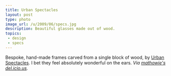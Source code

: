 ```yaml
---
title: Urban Spectacles
layout: post
type: photo
image_url: /u/2009/06/specs.jpg
description: Beautiful glasses made out of wood.
topics:
 - design
 - specs
---
```

Bespoke, hand-made frames carved from a single block of wood, by [Urban Spectacles](http://www.urbanspectacles.com/ "Urban Spectacles"). I bet they feel absolutely wonderful on the ears. _Via <a href="http://delicious.com/mathowie">mathowie's del.icio.us</a>._